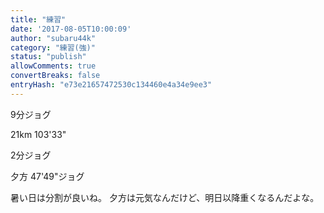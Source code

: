 ```yaml
---
title: "練習"
date: '2017-08-05T10:00:09'
author: "subaru44k"
category: "練習(強)"
status: "publish"
allowComments: true
convertBreaks: false
entryHash: "e73e21657472530c134460e4a34e9ee3"
---
```

9分ジョグ

21km
103'33"

2分ジョグ

夕方
47'49"ジョグ


暑い日は分割が良いね。
夕方は元気なんだけど、明日以降重くなるんだよな。
